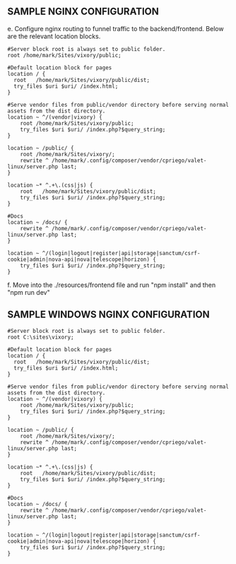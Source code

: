 ## SAMPLE NGINX CONFIGURATION
e. Configure nginx routing to funnel traffic to the backend/frontend. Below are the relevant location blocks.

    #Server block root is always set to public folder.
    root /home/mark/Sites/vixory/public;

    #Default location block for pages
    location / {
      root   /home/mark/Sites/vixory/public/dist;
      try_files $uri $uri/ /index.html;    
    }
    
    #Serve vendor files from public/vendor directory before serving normal assets from the dist directory.
    location ~ ^/(vendor|vixory) {
        root /home/mark/Sites/vixory/public;
        try_files $uri $uri/ /index.php?$query_string;
    }
    
    location ~ /public/ {
        root /home/mark/Sites/vixory/;
        rewrite ^ /home/mark/.config/composer/vendor/cpriego/valet-linux/server.php last;
    }
    
    location ~* ^.+\.(css|js) {
        root   /home/mark/Sites/vixory/public/dist;
        try_files $uri $uri/ /index.php?$query_string;
    }

    #Docs
    location ~ /docs/ {
        rewrite ^ /home/mark/.config/composer/vendor/cpriego/valet-linux/server.php last;
    }
    
    location ~ ^/(login|logout|register|api|storage|sanctum/csrf-cookie|admin|nova-api|nova|telescope|horizon) {
        try_files $uri $uri/ /index.php?$query_string;
    }

f. Move into the ./resources/frontend file and run "npm install" and then "npm run dev"


## SAMPLE WINDOWS NGINX CONFIGURATION
    #Server block root is always set to public folder.
    root C:\sites\vixory;

    #Default location block for pages
    location / {
      root   /home/mark/Sites/vixory/public/dist;
      try_files $uri $uri/ /index.html;    
    }
    
    #Serve vendor files from public/vendor directory before serving normal assets from the dist directory.
    location ~ ^/(vendor|vixory) {
        root /home/mark/Sites/vixory/public;
        try_files $uri $uri/ /index.php?$query_string;
    }
    
    location ~ /public/ {
        root /home/mark/Sites/vixory/;
        rewrite ^ /home/mark/.config/composer/vendor/cpriego/valet-linux/server.php last;
    }
    
    location ~* ^.+\.(css|js) {
        root   /home/mark/Sites/vixory/public/dist;
        try_files $uri $uri/ /index.php?$query_string;
    }

    #Docs
    location ~ /docs/ {
        rewrite ^ /home/mark/.config/composer/vendor/cpriego/valet-linux/server.php last;
    }
    
    location ~ ^/(login|logout|register|api|storage|sanctum/csrf-cookie|admin|nova-api|nova|telescope|horizon) {
        try_files $uri $uri/ /index.php?$query_string;
    }